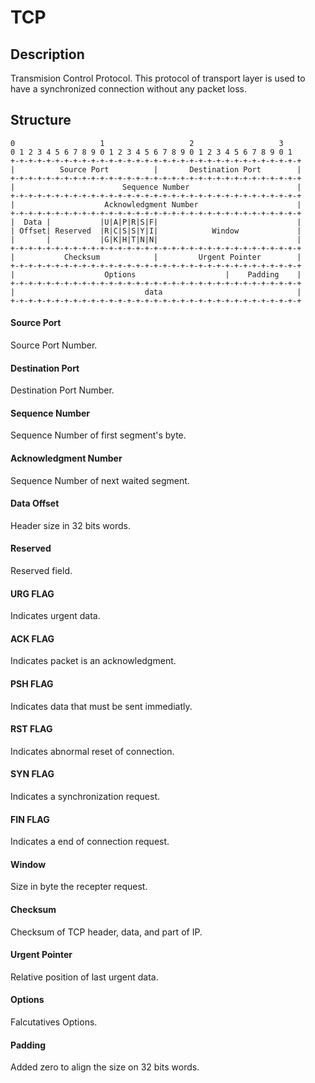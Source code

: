 # TCP
## Description
Transmision Control Protocol. This protocol of transport layer is used to have a synchronized connection without any packet loss.

## Structure
```
0                   1                   2                   3
0 1 2 3 4 5 6 7 8 9 0 1 2 3 4 5 6 7 8 9 0 1 2 3 4 5 6 7 8 9 0 1
+-+-+-+-+-+-+-+-+-+-+-+-+-+-+-+-+-+-+-+-+-+-+-+-+-+-+-+-+-+-+-+-+
|          Source Port          |       Destination Port        |
+-+-+-+-+-+-+-+-+-+-+-+-+-+-+-+-+-+-+-+-+-+-+-+-+-+-+-+-+-+-+-+-+
|                        Sequence Number                        |
+-+-+-+-+-+-+-+-+-+-+-+-+-+-+-+-+-+-+-+-+-+-+-+-+-+-+-+-+-+-+-+-+
|                    Acknowledgment Number                      |
+-+-+-+-+-+-+-+-+-+-+-+-+-+-+-+-+-+-+-+-+-+-+-+-+-+-+-+-+-+-+-+-+
|  Data |           |U|A|P|R|S|F|                               |
| Offset| Reserved  |R|C|S|S|Y|I|            Window             |
|       |           |G|K|H|T|N|N|                               |
+-+-+-+-+-+-+-+-+-+-+-+-+-+-+-+-+-+-+-+-+-+-+-+-+-+-+-+-+-+-+-+-+
|           Checksum            |         Urgent Pointer        |
+-+-+-+-+-+-+-+-+-+-+-+-+-+-+-+-+-+-+-+-+-+-+-+-+-+-+-+-+-+-+-+-+
|                    Options                    |    Padding    |
+-+-+-+-+-+-+-+-+-+-+-+-+-+-+-+-+-+-+-+-+-+-+-+-+-+-+-+-+-+-+-+-+
|                             data                              |
+-+-+-+-+-+-+-+-+-+-+-+-+-+-+-+-+-+-+-+-+-+-+-+-+-+-+-+-+-+-+-+-+
```

#### Source Port
Source Port Number.
#### Destination Port
Destination Port Number.
#### Sequence Number
Sequence Number of first segment's byte.
#### Acknowledgment Number
Sequence Number of next waited segment.
#### Data Offset
Header size in 32 bits words.
#### Reserved
Reserved field.
#### URG FLAG
Indicates urgent data.
#### ACK FLAG
Indicates packet is an acknowledgment.
#### PSH FLAG
Indicates data that must be sent immediatly.
#### RST FLAG
Indicates abnormal reset of connection.
#### SYN FLAG
Indicates a synchronization request.
#### FIN FLAG
Indicates a end of connection request.
#### Window
Size in byte the recepter request.
#### Checksum
Checksum of TCP header, data, and part of IP.
#### Urgent Pointer
Relative position of last urgent data.
#### Options
Falcutatives Options.
#### Padding
Added zero to align the size on 32 bits words.
